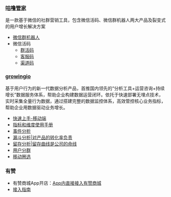 ### [咕噜管家](http://www.gulugj.com/index.html)
是一款基于微信的社群营销工具，包含微信活码、微信群机器人两大产品及裂变式的用户增长解决方案
  - [微信群机器人](http://www.gulugj.com/robot.html)
  - 微信活码
    - [群活码](http://www.gulugj.com/help-qhm.html)
    - [客服码](http://www.gulugj.com/help-kfm.html)
    - [渠道码](http://www.gulugj.com/help-qdm.html)

### [growingio](https://www.growingio.com)
基于用户行为的新一代数据分析产品，首推国内领先的“分析工具+运营咨询+持续增长”数据服务体系，帮助企业构建数据运营闭环。依托于快速部署无埋点技术，实时采集全量行为数据，通过搭建完整的数据监控体系，高效管控核心业务指标，帮助企业用数据驱动业务增长。
  - [快速上手-移动端](https://docs.growingio.com/docs/kuai-su-shang-shou-yi-dong-duan)
  - [指标和维度使用手册](http://growing.cn-bj.ufileos.com/metrics_V1.2.pdf?utm_campaign=GIO使用手册&utm_medium=手册&utm_source=自定义渠道&utm_term=0324&gio_link_id=j9yQer9y)
  - [事件分析](http://growing.cn-bj.ufileos.com/0423charts_V1.2.pdf?utm_campaign=GIO使用手册&utm_medium=手册&utm_source=自定义渠道&utm_term=0324&gio_link_id=nP2VxdPm)
  - [ 漏斗分析|对产品的转化率负责](http://growing.cn-bj.ufileos.com/funnel_V1.1.pdf?utm_campaign=GIO使用手册&utm_medium=手册&utm_source=自定义渠道&utm_term=0324&gio_link_id=woVgY592)
  - [ 留存分析|留存曲线是公司的命线](http://growing.cn-bj.ufileos.com/retention_V1.1.pdf?utm_campaign=GIO使用手册&utm_medium=手册&utm_source=自定义渠道&utm_term=0324&gio_link_id=QPD5XVoN)
  - [用户分群](http://growing.cn-bj.ufileos.com/segmentations2.pdf?utm_campaign=用户分群手册&utm_medium=0627分群使用手册&utm_source=无&gio_link_id=3oL2VORW)
  - [ 移动圈选](http://growing.cn-bj.ufileos.com/app_circle.pdf)

### 有赞
- 有赞商城App开店：[App内直接接入有赞商城](https://www.youzanyun.com/app/sdk?from_source=baidu_pz_shouye_0&)
- [接入指南](https://open.youzan.com/v3/apicenter/doc-api-main/4/1/4371)
